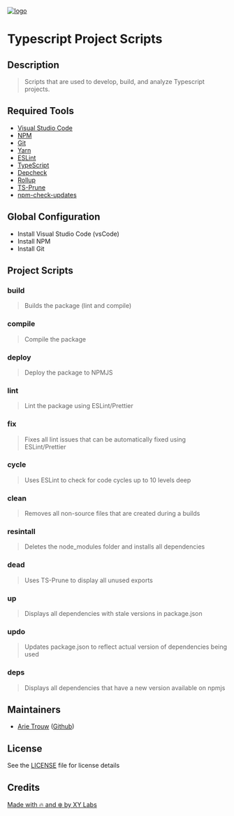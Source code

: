 [![logo][]](https://xylabs.com)

# Typescript Project Scripts

## Description

> Scripts that are used to develop, build, and analyze Typescript projects.

## Required Tools

-   [Visual Studio Code](https://code.visualstudio.com)
-   [NPM](https://www.npmjs.com)
-   [Git](https://git-scm.com/)
-   [Yarn](https://yarnpkg.com/)
-   [ESLint](https://eslint.org)
-   [TypeScript](https://www.typescriptlang.org)
-   [Depcheck](https://www.npmjs.com/package/depcheck)
-   [Rollup](https://rollupjs.org)
-   [TS-Prune](https://www.npmjs.com/package/ts-prune)
-   [npm-check-updates](https://www.npmjs.com/package/npm-check-updates)

## Global Configuration

-   Install Visual Studio Code (vsCode)
-   Install NPM
-   Install Git

## Project Scripts

### build
> Builds the package (lint and compile)

### compile
> Compile the package

### deploy
> Deploy the package to NPMJS

### lint
> Lint the package using ESLint/Prettier

### fix
> Fixes all lint issues that can be automatically fixed using ESLint/Prettier

### cycle
> Uses ESLint to check for code cycles up to 10 levels deep

### clean
> Removes all non-source files that are created during a builds

### resintall
> Deletes the node_modules folder and installs all dependencies

### dead
> Uses TS-Prune to display all unused exports

### up
> Displays all dependencies with stale versions in package.json

### updo
> Updates package.json to reflect actual version of dependencies being used

### deps
> Displays all dependencies that have a new version available on npmjs

## Maintainers

-   [Arie Trouw](https://arietrouw.com) ([Github](https://github.com/arietrouw))

## License

See the [LICENSE](LICENSE) file for license details

## Credits

[Made with 🔥 and ❄️ by XY Labs](https://xylabs.com)

[logo]: https://cdn.xy.company/img/brand/XYPersistentCompany_Logo_Icon_Colored.svg
